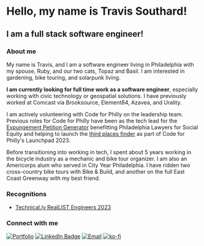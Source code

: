 # Hello, my name is Travis Southard!
## I am a full stack software engineer!

### About me
My name is Travis, and I am a software engineer living in Philadelphia with my spouse, Ruby, and our two cats, Topaz and Basil. I am interested in gardening, bike touring, and solarpunk living.

**I am currently looking for full time work as a software engineer**, especially working with civic technology or geospatial solutions. I have previously worked at Comcast via Brooksource, Element84, Azavea, and Urality.

I am actively volunteering with Code for Philly on the leadership team. Previous roles for Code for Philly have been as the tech lead for the [Expungement Petition Generator](https://codeforphilly.org/projects/philadelphia_lawyers_for_social_equity_-_record_expungement) benefitting Philadelphia Lawyers for Social Equity and helping to launch the [third places finder](https://codeforphilly.org/projects/third_places_project-launchpad_2023) as part of Code for Philly's Launchpad 2023.

Before transitioning into working in tech, I spent about 5 years working in the bicycle industry as a mechanic and bike tour organizer. I am also an Americorps alum who served in City Year Philadelphia. I have ridden two cross-country bike tours with Bike & Build, and another on the full East Coast Greenway with my best friend.

### Recognitions

- [Technical.ly RealLIST Engineers 2023](https://technical.ly/software-development/philly-reallist-engineers-2023/)

### Connect with me
[![Portfolio](https://img.shields.io/badge/-Portfolio-blue?style=for-the-badge&logo=github)](https://travissouthard.com)
[![LinkedIn Badge](https://img.shields.io/badge/linkedin-%230077B5.svg?&style=for-the-badge&logo=linkedin&logoColor=white)](https://www.linkedin.com/in/southardtravis/)
[![Email](https://img.shields.io/badge/-Email-blue?style=for-the-badge&logo=mail)](mailto:travissouthard@proton.me)
[![ko-fi](https://ko-fi.com/img/githubbutton_sm.svg)](https://ko-fi.com/E1E570FW)
